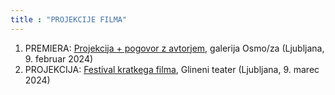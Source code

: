 ```yaml
---
title : "PROJEKCIJE FILMA"
---
```


1. PREMIERA: <a href="https://www.osmoza.si/index.php/dogodek/nejc-trampuz-zakoreninjeno-v-kodi">Projekcija + pogovor z avtorjem,</a> galerija Osmo/za (Ljubljana, 9. februar 2024)
2. PROJEKCIJA: <a href="https://www.instagram.com/p/C3-sLdUIfUq/">Festival kratkega filma</a>, Glineni teater (Ljubljana, 9. marec 2024)

